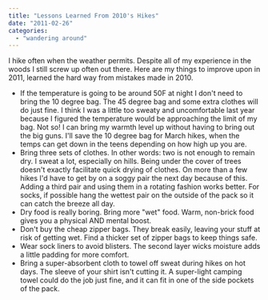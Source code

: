 ```yaml
---
title: "Lessons Learned From 2010's Hikes"
date: "2011-02-26"
categories: 
  - "wandering around"
---
```

I hike often when the weather permits. Despite all of my experience in the woods I still screw up often out there. Here are my things to improve upon in 2011, learned the hard way from mistakes made in 2010. 

* If the temperature is going to be around 50F at night I don't need to bring the 10 degree bag. The 45 degree bag and some extra clothes will do just fine. I think I was a little too sweaty and uncomfortable last year because I figured the temperature would be approaching the limit of my bag. Not so! I can bring my warmth level up without having to bring out the big guns. I'll save the 10 degree bag for March hikes, when the temps can get down in the teens depending on how high up you are. 
* Bring three sets of clothes. In other words: two is not enough to remain dry. I sweat a lot, especially on hills. Being under the cover of trees doesn't exactly facilitate quick drying of clothes. On more than a few hikes I'd have to get by on a soggy pair the next day because of this. Adding a third pair and using them in a rotating fashion works better. For socks, if possible hang the wettest pair on the outside of the pack so it can catch the breeze all day. 
* Dry food is really boring. Bring more "wet" food. Warm, non-brick food gives you a physical AND mental boost. 
* Don't buy the cheap zipper bags. They break easily, leaving your stuff at risk of getting wet. Find a thicker set of zipper bags to keep things safe. 
* Wear sock liners to avoid blisters. The second layer wicks moisture adds a little padding for more comfort. 
* Bring a super-absorbent cloth to towel off sweat during hikes on hot days. The sleeve of your shirt isn't cutting it. A super-light camping towel could do the job just fine, and it can fit in one of the side pockets of the pack. 
